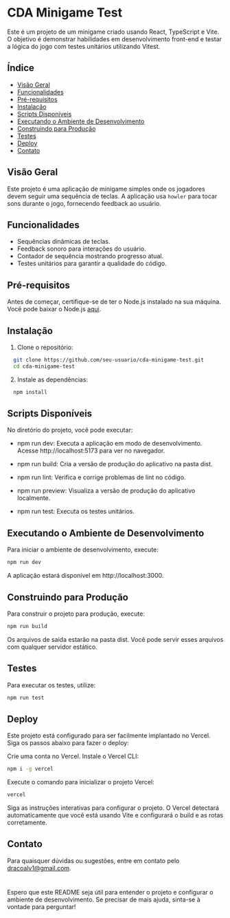 # CDA Minigame Test

Este é um projeto de um minigame criado usando React, TypeScript e Vite. O objetivo é demonstrar habilidades em desenvolvimento front-end e testar a lógica do jogo com testes unitários utilizando Vitest.

## Índice

- [Visão Geral](#visão-geral)
- [Funcionalidades](#funcionalidades)
- [Pré-requisitos](#pré-requisitos)
- [Instalação](#instalação)
- [Scripts Disponíveis](#scripts-disponíveis)
- [Executando o Ambiente de Desenvolvimento](#executando-o-ambiente-de-desenvolvimento)
- [Construindo para Produção](#construindo-para-produção)
- [Testes](#testes)
- [Deploy](#deploy)
- [Contato](#contato)

## Visão Geral

Este projeto é uma aplicação de minigame simples onde os jogadores devem seguir uma sequência de teclas. A aplicação usa `howler` para tocar sons durante o jogo, fornecendo feedback ao usuário.

## Funcionalidades

- Sequências dinâmicas de teclas.
- Feedback sonoro para interações do usuário.
- Contador de sequência mostrando progresso atual.
- Testes unitários para garantir a qualidade do código.

## Pré-requisitos

Antes de começar, certifique-se de ter o Node.js instalado na sua máquina. Você pode baixar o Node.js [aqui](https://nodejs.org/).

## Instalação

1. Clone o repositório:
  ```sh
    git clone https://github.com/seu-usuario/cda-minigame-test.git
    cd cda-minigame-test
  ```

2. Instale as dependências:
  ```sh
    npm install
  ```

## Scripts Disponíveis
No diretório do projeto, você pode executar:

- npm run dev: Executa a aplicação em modo de desenvolvimento.
Acesse http://localhost:5173 para ver no navegador.

- npm run build: Cria a versão de produção do aplicativo na pasta dist.

- npm run lint: Verifica e corrige problemas de lint no código.

- npm run preview: Visualiza a versão de produção do aplicativo localmente.

- npm run test: Executa os testes unitários.

## Executando o Ambiente de Desenvolvimento
Para iniciar o ambiente de desenvolvimento, execute:

```sh
npm run dev
```
A aplicação estará disponível em http://localhost:3000.

## Construindo para Produção
Para construir o projeto para produção, execute:

```sh
npm run build
```
Os arquivos de saída estarão na pasta dist. Você pode servir esses arquivos com qualquer servidor estático.

## Testes
Para executar os testes, utilize:

```sh
npm run test
```

## Deploy
Este projeto está configurado para ser facilmente implantado no Vercel. Siga os passos abaixo para fazer o deploy:

Crie uma conta no Vercel.
Instale o Vercel CLI:
```sh
npm i -g vercel
```

Execute o comando para inicializar o projeto Vercel:
```sh
vercel
```

Siga as instruções interativas para configurar o projeto. O Vercel detectará automaticamente que você está usando Vite e configurará o build e as rotas corretamente.

## Contato
Para quaisquer dúvidas ou sugestões, entre em contato pelo dracoalv1@gmail.com.
#

Espero que este README seja útil para entender o projeto e configurar o ambiente de desenvolvimento. Se precisar de mais ajuda, sinta-se à vontade para perguntar!